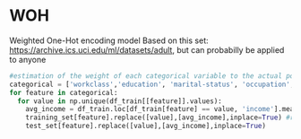 # WOH
Weighted One-Hot encoding model
Based on this set: https://archive.ics.uci.edu/ml/datasets/adult, but can probabilly be applied to anyone

```python
#estimation of the weight of each categorical variable to the actual possibility of the income can be <=50K 
categorical = ['workclass','education', 'marital-status', 'occupation', 'relationship','race', 'sex','native-country', 'age', 'hours-per-week', 'capital-diff']
for feature in categorical:
  for value in np.unique(df_train[[feature]].values):
    avg_income = df_train.loc[df_train[feature] == value, 'income'].mean() #calculates the mean of each possibility for every categorical feature
    training_set[feature].replace([value],[avg_income],inplace=True) #replace the name of the variable with calculated value
    test_set[feature].replace([value],[avg_income],inplace=True)
```

